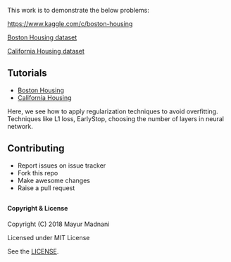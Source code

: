 This work is to demonstrate the below problems: 

https://www.kaggle.com/c/boston-housing

[Boston Housing dataset](https://www.cs.toronto.edu/~delve/data/boston/bostonDetail.html)

[California Housing dataset](https://www.dcc.fc.up.pt/~ltorgo/Regression/cal_housing.html)

## Tutorials

* [Boston Housing](boston_housing.ipynb)
* [California Housing](california_housing.ipynb)

Here, we see how to apply regularization techniques to avoid overfitting.
Techniques like L1 loss, EarlyStop, choosing the number of layers in neural network.


## Contributing
* Report issues on issue tracker
* Fork this repo
* Make awesome changes
* Raise a pull request

##
#### Copyright & License

Copyright (C) 2018  Mayur Madnani

Licensed under MIT License

See the [LICENSE](LICENSE).